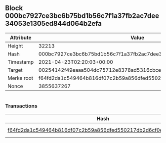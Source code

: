 ## Block 000bc7927ce3bc6b75bd1b56c7f1a37fb2ac7dee34053e1305ed844d064b2efa

Attribute | Value
--- | ---
Height | 32213
Hash | 000bc7927ce3bc6b75bd1b56c7f1a37fb2ac7dee34053e1305ed844d064b2efa
Timestamp | 2021-04-23T02:20:03+00:00
Target | 00254142f49eaaa504dc75712e8378ad5316cbcead634704b3734b6271167cc4
Merke root | f64fd2da1c549464b816df07c2b59a856dfed550217db2d6cf0e8a72af078b2a
Nonce | 3855637267

```

```

### Transactions

Hash | Amount
--- | ---
[f64fd2da1c549464b816df07c2b59a856dfed550217db2d6cf0e8a72af078b2a](f64fd2da1c549464b816df07c2b59a856dfed550217db2d6cf0e8a72af078b2a.md) | 10.00000000 SKEPTI 
